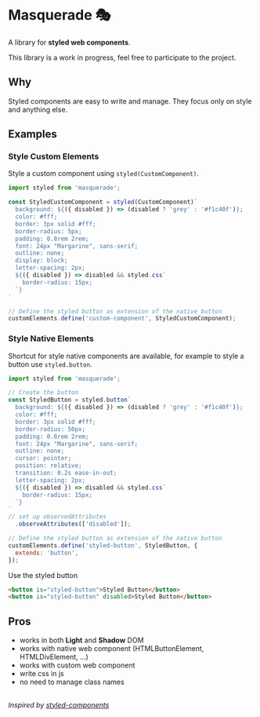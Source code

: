 # Masquerade 🎭
A library for __styled web components__.

This library is a work in progress, feel free to participate to the project.
## Why 
Styled components are easy to write and manage.
They focus only on style and anything else.

## Examples
### Style Custom Elements
Style a custom component using `styled(CustomComponent)`.
```javascript
import styled from 'masquerade';

const StyledCustomComponent = styled(CustomComponent)`
  background: ${({ disabled }) => (disabled ? 'grey' : '#f1c40f')};
  color: #fff;
  border: 3px solid #fff;
  border-radius: 5px;
  padding: 0.8rem 2rem;
  font: 24px "Margarine", sans-serif;
  outline: none;
  display: block;
  letter-spacing: 2px;
  ${({ disabled }) => disabled && styled.css`
    border-radius: 15px;
  `}
`

// Define the styled button as extension of the native button
customElements.define('custom-component', StyledCustomComponent);

```
### Style Native Elements
Shortcut for style native components are available,
for example to style a button use `styled.button`.
```javascript
import styled from 'masquerade';

// Create the button
const StyledButton = styled.button`
  background: ${({ disabled }) => (disabled ? 'grey' : '#f1c40f')};
  color: #fff;
  border: 3px solid #fff;
  border-radius: 50px;
  padding: 0.8rem 2rem;
  font: 24px "Margarine", sans-serif;
  outline: none;
  cursor: pointer;
  position: relative;
  transition: 0.2s ease-in-out;
  letter-spacing: 2px;
  ${({ disabled }) => disabled && styled.css`
    border-radius: 15px;
  `}
`
// set up observedAttributes
  .observeAttributes(['disabled']);

// Define the styled button as extension of the native button
customElements.define('styled-button', StyledButton, {
  extends: 'button',
});
```
Use the styled button
```html
<button is="styled-button">Styled Button</button>
<button is="styled-button" disabled>Styled Button</button>
```
## Pros
* works in both **Light** and **Shadow** DOM
* works with native web component (HTMLButtonElement, HTMLDivElement, ...)
* works with custom web component 
* write css in js
* no need to manage class names
##
_Inspired by [styled-components](https://github.com/styled-components/styled-components])_


